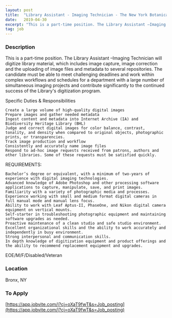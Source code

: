 ```yaml
---
layout: post
title:  "Library Assistant - Imaging Technician - The New York Botanical Garden"
date:   2019-04-30
excerpt: "This is a part-time position. The Library Assistant –Imaging Technician will digitize library material, which includes image capture, image correction and the uploading of image files and metadata to several repositories. The candidate must be able to meet challenging deadlines and work within complex workflows and schedules for a department..."
tag: job
---
```


### Description   

This is a part-time position. The Library Assistant –Imaging Technician will digitize library material, which includes image capture, image correction and the uploading of image files and metadata to several repositories. The candidate must be able to meet challenging deadlines and work within complex workflows and schedules for a department with a large number of simultaneous imaging projects and contribute significantly to the continued success of the Library's digitization program.

Specific Duties & Responsibilities

    Create a large volume of high-quality digital images
    Prepare images and gather needed metadata
    Ingest content and metadata into Internet Archive (IA) and Biodiversity Heritage Library (BHL)
    Judge and correct digital images for color balance, contrast, tonality, and density when compared to original objects, photographic prints, or transparencies.
    Track image production and workflow
    Consistently and accurately name image files
    Respond to ad-hoc image requests received from patrons, authors and other libraries. Some of these requests must be satisfied quickly.

REQUIREMENTS:

    Bachelor’s degree or equivalent, with a minimum of two-years of experience with digital imaging technologies.
    Advanced knowledge of Adobe Photoshop and other processing software applications to capture, manipulate, save, and print images.
    Familiarity with a variety of photographic media and processes.
    Experience working with small and medium format digital cameras in full manual mode and manual lens focus.  
    Ability to work with Leaf Aptus-II, PhaseOne, and Nikon digital camera equipment on vertical mounts.
    Self-starter in troubleshooting photographic equipment and maintaining software upgrades as needed.
    Proactive maintenance of a clean studio and safe studio environment.
    Excellent organizational skills and the ability to work accurately and independently in busy environment.
    Strong interpersonal and communication skills.
    In depth knowledge of digitization equipment and product offerings and the ability to recommend replacement equipment and upgrades.

EOE/M/F/Disabled/Veteran








### Location   

Bronx, NY 




### To Apply   

[https://app.jobvite.com/j?cj=oXaT9fwT&s=Job_posting](https://app.jobvite.com/j?cj=oXaT9fwT&s=Job_posting)





